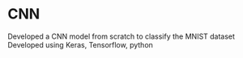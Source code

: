 # CNN
Developed a CNN model from scratch to classify the MNIST dataset
Developed using Keras, Tensorflow, python
